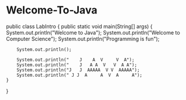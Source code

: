# Welcome-To-Java
public class LabIntro {
    public static void main(String[] args) {
        System.out.println("Welcome to Java");
        System.out.println("Welcome to Computer Science");
        System.out.println("Programming is fun");

        System.out.println();

        System.out.println("    J    A  V     V  A");
        System.out.println("    J   A A  V   V  A A");
        System.out.println("J   J  AAAAA  V V  AAAAA");
        System.out.println(" J J  A     A  V  A     A");
    }
}
